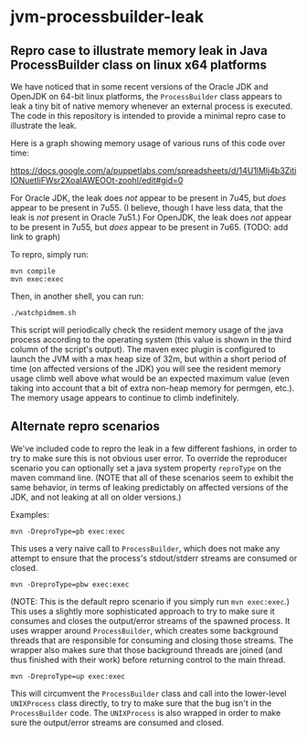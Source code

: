 jvm-processbuilder-leak
=======================

Repro case to illustrate memory leak in Java ProcessBuilder class on linux x64 platforms
----------------------------------------------------------------------------------------

We have noticed that in some recent versions of the Oracle JDK and OpenJDK on
64-bit linux platforms, the `ProcessBuilder` class appears to leak a tiny bit of
native memory whenever an external process is executed.  The code in this repository
is intended to provide a minimal repro case to illustrate the leak.

Here is a graph showing memory usage of various runs of this code over time:

https://docs.google.com/a/puppetlabs.com/spreadsheets/d/14U1lMIj4b3ZitiIONuetIiFWsr2XoaIAWEOOt-zoohI/edit#gid=0

For Oracle JDK, the leak does *not* appear to be present in 7u45, but *does* appear
to be present in 7u55.  (I believe, though I have less data, that the leak is *not* present in Oracle 7u51.)  For OpenJDK, the leak does *not* appear to be present in 7u55,
but *does* appear to be present in 7u65.  (TODO: add link to graph)

To repro, simply run:

    mvn compile
    mvn exec:exec

Then, in another shell, you can run:

    ./watchpidmem.sh

This script will periodically check the resident memory usage of the java process
according to the operating system (this value is shown in the third column of the
script's output).  The maven exec plugin is configured to launch the JVM with a max
heap size of 32m, but within a short period of time (on affected versions of the JDK)
you will see the resident memory usage climb well above what would be an expected
maximum value (even taking into account that a bit of extra non-heap memory for permgen,
etc.).  The memory usage appears to continue to climb indefinitely.

Alternate repro scenarios
-------------------------

We've included code to repro the leak in a few different fashions, in order to try
to make sure this is not obvious user error.  To override the reproducer scenario
you can optionally set a java system property `reproType` on the maven command line.
(NOTE that all of these scenarios seem to exhibit the same behavior, in terms of
leaking predictably on affected versions of the JDK, and not leaking at all on
older versions.)

Examples:

    mvn -DreproType=pb exec:exec

This uses a very naive call to `ProcessBuilder`, which does not make any attempt to
ensure that the process's stdout/stderr streams are consumed or closed.

    mvn -DreproType=pbw exec:exec

(NOTE: This is the default repro scenario if you simply run `mvn exec:exec`.)
This uses a slightly more sophisticated approach to try to make sure it consumes
and closes the output/error streams of the spawned process.  It uses wrapper around
`ProcessBuilder`, which creates some background threads that are responsible for
consuming and closing those streams.  The wrapper also makes sure that those
background threads are joined (and thus finished with their work) before returning
control to the main thread.

    mvn -DreproType=up exec:exec
    
This will circumvent the `ProcessBuilder` class and call into the lower-level `UNIXProcess`
class directly, to try to make sure that the bug isn't in the `ProcessBuilder` code.  The
`UNIXProcess` is also wrapped in order to make sure the output/error streams are consumed
and closed.
